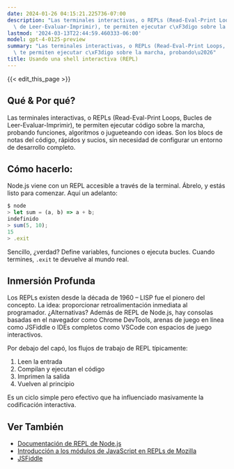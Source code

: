 ```yaml
---
date: 2024-01-26 04:15:21.225736-07:00
description: "Las terminales interactivas, o REPLs (Read-Eval-Print Loops, Bucles\
  \ de Leer-Evaluar-Imprimir), te permiten ejecutar c\xF3digo sobre la marcha, probando\u2026"
lastmod: '2024-03-13T22:44:59.460333-06:00'
model: gpt-4-0125-preview
summary: "Las terminales interactivas, o REPLs (Read-Eval-Print Loops, Bucles de Leer-Evaluar-Imprimir),\
  \ te permiten ejecutar c\xF3digo sobre la marcha, probando\u2026"
title: Usando una shell interactiva (REPL)
---
```


{{< edit_this_page >}}

## Qué & Por qué?
Las terminales interactivas, o REPLs (Read-Eval-Print Loops, Bucles de Leer-Evaluar-Imprimir), te permiten ejecutar código sobre la marcha, probando funciones, algoritmos o jugueteando con ideas. Son los blocs de notas del código, rápidos y sucios, sin necesidad de configurar un entorno de desarrollo completo.

## Cómo hacerlo:
Node.js viene con un REPL accesible a través de la terminal. Ábrelo, y estás listo para comenzar. Aquí un adelanto:

```javascript
$ node
> let sum = (a, b) => a + b;
indefinido
> sum(5, 10);
15
> .exit
```

Sencillo, ¿verdad? Define variables, funciones o ejecuta bucles. Cuando termines, `.exit` te devuelve al mundo real.

## Inmersión Profunda
Los REPLs existen desde la década de 1960 – LISP fue el pionero del concepto. La idea: proporcionar retroalimentación inmediata al programador. ¿Alternativas? Además de REPL de Node.js, hay consolas basadas en el navegador como Chrome DevTools, arenas de juego en línea como JSFiddle o IDEs completos como VSCode con espacios de juego interactivos.

Por debajo del capó, los flujos de trabajo de REPL típicamente:
1. Leen la entrada
2. Compilan y ejecutan el código
3. Imprimen la salida
4. Vuelven al principio

Es un ciclo simple pero efectivo que ha influenciado masivamente la codificación interactiva.

## Ver También
- [Documentación de REPL de Node.js](https://nodejs.org/api/repl.html)
- [Introducción a los módulos de JavaScript en REPLs de Mozilla](https://developer.mozilla.org/en-US/docs/Web/JavaScript/Guide/Modules)
- [JSFiddle](https://jsfiddle.net/)
